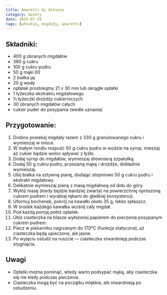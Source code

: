 ```yaml
---
title: Amaretti di Antonia
category: desery
date: 2025-07-29
tags: [włoskie, migdały, amaretti]
---
```


## Składniki:

- 400 g obranych migdałów  
- 380 g cukru  
- 100 g cukru pudru  
- 50 g mąki 00  
- 2 białka jaj  
- 20 g wody  
- opłatek prostokątny 21 x 30 mm lub okrągłe opłatki  
- 1 łyżeczka ekstraktu migdałowego  
- ½ łyżeczki drożdży cukierniczych  
- 30 obranych migdałów całych  
- cukier puder do posypania (wedle uznania)  

## Przygotowanie:

1. Drobno posiekaj migdały razem z 330 g granulowanego cukru i wymieszaj w misce.  
2. W małym rondlu rozpuść 50 g cukru pudru w wodzie na syrop, mieszaj aż cukier będzie wolno spływać z łyżki.  
3. Dodaj syrop do migdałów, wymieszaj drewnianą szpatułką.  
4. Dodaj 50 g cukru pudru, przesianą mąkę i drożdże, dokładnie wymieszaj.  
5. Ubij białka na sztywną pianę, dodając stopniowo 50 g cukru pudru i ekstrakt migdałowy.  
6. Delikatnie wymieszaj pianę z masą migdałową od dołu do góry.  
7. Wyłóż masę (kiedy będzie bardziej zwarta) na powierzchnię oprószoną cukrem pudrem i wyrabiaj rękami do gładkiej konsystencji.  
8. Uformuj bochenek, pokrój na kawałki około 35 g, lekko spłaszcz.  
9. W środek każdego kawałka wciśnij cały migdał.  
10. Pod każdą porcję połóż opłatek.  
11. Ułóż ciasteczka na blasze wyłożonej papierem do pieczenia posypanym cukrem pudrem.  
12. Piecz w piekarniku nagrzanym do 170°C (funkcja statyczna), aż ciasteczka będą upieczone, ale jasne.  
13. Po wyjęciu ostudź na ruszcie — ciasteczka stwardnieją podczas stygnięcia.  

## Uwagi

- Opłatki można pominąć, wtedy warto podsypać mąką, aby ciasteczka się nie kleiły podczas pieczenia.  
- Ciasteczka mogą być na początku miękkie, ale stwardnieją po ostudzeniu.  
